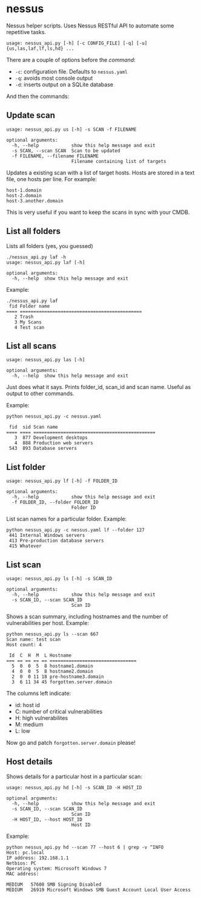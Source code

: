 # nessus
Nessus helper scripts. Uses Nessus RESTful API to automate some repetitive tasks.

```
usage: nessus_api.py [-h] [-c CONFIG_FILE] [-q] [-u] {us,las,laf,lf,ls,hd} ...
```

There are a couple of options before the *command*:

* `-c`: configuration file. Defaults to `nessus.yaml`
* `-q`: avoids most console output
* `-d`: inserts output on a SQLite database

And then the commands:

## Update scan

```
usage: nessus_api.py us [-h] -s SCAN -f FILENAME

optional arguments:
  -h, --help            show this help message and exit
  -s SCAN, --scan SCAN  Scan to be updated
  -f FILENAME, --filename FILENAME
                        Filename containing list of targets
```

Updates a existing scan with a list of target hosts. Hosts are stored in a text file, one hosts per line. For example:

```
host-1.domain
host-2.domain
host-3.another.domain

```

This is very useful if you want to keep the scans in sync with your CMDB.


## List all folders

Lists all folders (yes, you guessed)

```
./nessus_api.py laf -h
usage: nessus_api.py laf [-h]

optional arguments:
  -h, --help  show this help message and exit
```

Example:

```
./nessus_api.py laf
 fid Folder name
==== =============================================
   2 Trash
   3 My Scans
   4 Test scan
```

## List all scans

```
usage: nessus_api.py las [-h]

optional arguments:
  -h, --help  show this help message and exit
```

Just does what it says. Prints folder_id, scan_id and scan name. Useful as output to other commands.

Example:

```
python nessus_api.py -c nessus.yaml

 fid  sid Scan name
==== ==== =============================================
   3  877 Development desktops
   4  888 Production web servers
 543  893 Database servers

```

## List folder

```
usage: nessus_api.py lf [-h] -f FOLDER_ID

optional arguments:
  -h, --help            show this help message and exit
  -f FOLDER_ID, --folder FOLDER_ID
                        Folder ID
```

List scan names for a particular folder. Example:

```
python nessus_api.py -c nessus.yaml lf --folder 127
 441 Internal Windows servers
 413 Pre-production database servers
 415 Whatever
```

## List scan

```
usage: nessus_api.py ls [-h] -s SCAN_ID

optional arguments:
  -h, --help            show this help message and exit
  -s SCAN_ID, --scan SCAN_ID
                        Scan ID
```

Shows a scan summary, including hostnames and the number of vulnerabilities per host. Example:

```
python nessus_api.py ls --scan 667
Scan name: test scan
Host count: 4

 Id  C  H  M  L Hostname                        
=== == == == == ================================
  5  0  0  5  8 hostname1.domain
  4  0  0  5  8 hostname2.domain
  2  0  0 11 18 pre-hostname3.domain
  3  6 11 34 45 forgotten.server.domain
```

The columns left indicate:

* id: host id
* C: number of critical vulnerabilities
* H: high vulnerabilites
* M: medium
* L: low

Now go and patch `forgotten.server.domain` please!

## Host details

Shows details for a particular host in a particular scan:

```
usage: nessus_api.py hd [-h] -s SCAN_ID -H HOST_ID

optional arguments:
  -h, --help            show this help message and exit
  -s SCAN_ID, --scan SCAN_ID
                        Scan ID
  -H HOST_ID, --host HOST_ID
                        Host ID

```

Example:

```
python nessus_api.py hd --scan 77 --host 6 | grep -v ^INFO
Host: pc.local
IP address: 192.168.1.1
Netbios: PC
Operating system: Microsoft Windows 7
MAC address:

MEDIUM   57608 SMB Signing Disabled
MEDIUM   26919 Microsoft Windows SMB Guest Account Local User Access
```
